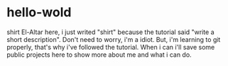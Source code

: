 # hello-wold
shirt
El-Altar here, i just writed "shirt" because the tutorial said "write a short description". Don't need to worry, i'm a idiot. 
But, i'm learning to git properly, that's why i've followed the tutorial. When i can i'll save some public projects here to show more about me and what i can do.
